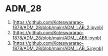 # ADM_28
1. [https://github.com/Koteswararao-1878/ADM_28/blob/main/ADM_LAB_2.ipynb]
2. [https://github.com/Koteswararao-1878/ADM_28/blob/main/ADM_LAB5.ipynb]
3. [https://github.com/Koteswararao-1878/ADM_28/blob/main/ADM_LAB_5.ipynb]




